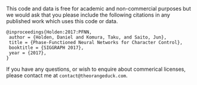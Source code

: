 This code and data is free for academic and non-commercial purposes but we 
would ask that you please include the following citations in any published work 
which uses this code or data.


    @inproceedings{Holden:2017:PFNN,
     author = {Holden, Daniel and Komura, Taku, and Saito, Jun},
     title = {Phase-Functioned Neural Networks for Character Control},
     booktitle = {SIGGRAPH 2017},
     year = {2017},
    }
    
    
If you have any questions, or wish to enquire about commerical licenses, please 
contact me at `contact@theorangeduck.com`.